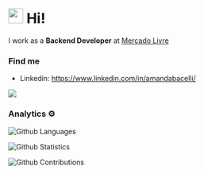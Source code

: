 
<h1><img src="https://emojis.slackmojis.com/emojis/images/1588262851/8816/meow_bread_appear.gif?1588262851" width="30"/> Hi! </h1>


I work as a **Backend Developer** at [Mercado Livre](https://www.mercadolivre.com.br/)

### Find me 
- Linkedin: https://www.linkedin.com/in/amandabacelli/

![](http://estruyf-github.azurewebsites.net/api/VisitorHit?user=amandabacelli&repo=amandabacelli&countColorcountColor)

### Analytics ⚙️

![Github Languages](https://github-readme-stats.vercel.app/api/top-langs/?username=amandabacelli&layout=compact&count_private=true)

![Github Statistics](https://github-readme-stats.vercel.app/api/?username=amandabacelli&count_private=true&show_icons=true)

![Github Contributions](https://github-readme-streak-stats.herokuapp.com/?user=amandabacelli&hide_border=true)
